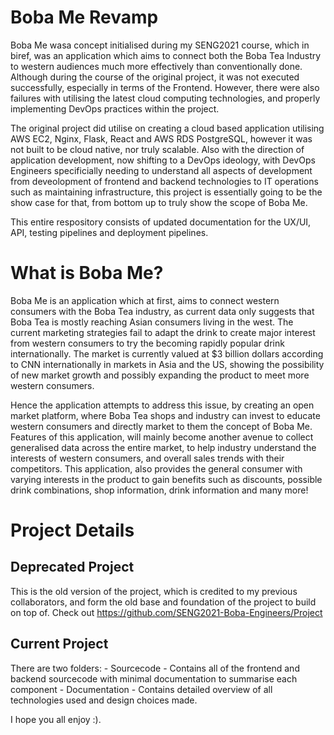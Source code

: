 # Boba Me Revamp
Boba Me wasa concept initialised during my SENG2021 course, which in biref, was an application which aims to connect both the Boba Tea Industry to western audiences much more effectively than conventionally done. Although during the course of the original project, it was not executed successfully, especially in terms of the Frontend. However, there were also failures with utilising the latest cloud computing technologies, and properly implementing DevOps practices within the project.

The original project did utilise on creating a cloud based application utilising AWS EC2, Nginx, Flask, React and AWS RDS PostgreSQL, however it was not built to be cloud native, nor truly scalable. Also with the direction of application development, now shifting to a DevOps ideology, with DevOps Engineers specificially needing to understand all aspects of development from deveolopment of frontend and backend technologies to IT operations such as maintaining infrastructure, this project is essentially going to be the show case for that, from bottom up to truly show the scope of Boba Me.

This entire respository consists of updated documentation for the UX/UI, API, testing pipelines and deployment pipelines.

# What is Boba Me?
Boba Me is an application which at first, aims to connect western consumers with the Boba Tea industry, as current data only suggests that Boba Tea is mostly reaching Asian consumers living in the west. The current marketing strategies fail to adapt the drink to create major interest from western consumers to try the becoming rapidly popular drink internationally. The market is currently valued at $3 billion dollars according to CNN internationally in markets in Asia and the US, showing the possibility of new market growth and possibly expanding the product to meet more western consumers.

Hence the application attempts to address this issue, by creating an open market platform, where Boba Tea shops and industry can invest to educate western consumers and directly market to them the concept of Boba Me. Features of this application, will mainly become another avenue to collect generalised data across the entire market, to help industry understand the interests of western consumers, and overall sales trends with their competitors. This application, also provides the general consumer with varying interests in the product to gain benefits such as discounts, possible drink combinations, shop information, drink information and many more!

# Project Details
## Deprecated Project 
This is the old version of the project, which is credited to my previous collaborators, and form the old base and foundation of the project to build on top of.
Check out https://github.com/SENG2021-Boba-Engineers/Project

## Current Project
There are two folders:
    - Sourcecode
        - Contains all of the frontend and backend sourcecode with minimal documentation to summarise each component
    - Documentation
        - Contains detailed overview of all technologies used and design choices made.

I hope you all enjoy :).


